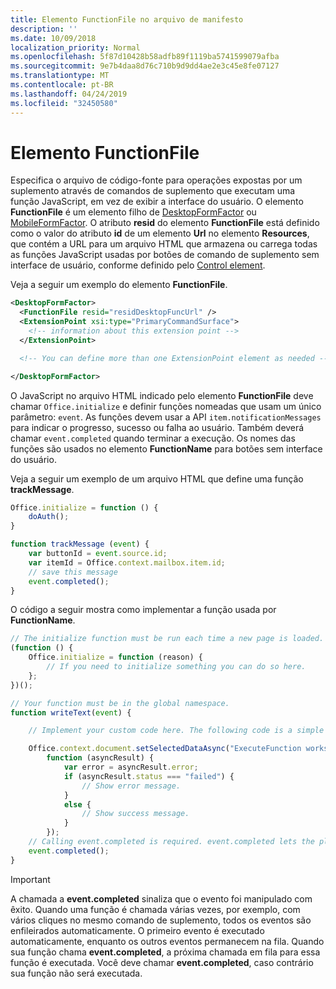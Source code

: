 ```yaml
---
title: Elemento FunctionFile no arquivo de manifesto
description: ''
ms.date: 10/09/2018
localization_priority: Normal
ms.openlocfilehash: 5f87d10428b58adfb89f1119ba5741599079afba
ms.sourcegitcommit: 9e7b4daa8d76c710b9d9dd4ae2e3c45e8fe07127
ms.translationtype: MT
ms.contentlocale: pt-BR
ms.lasthandoff: 04/24/2019
ms.locfileid: "32450580"
---
```

# <a name="functionfile-element"></a>Elemento FunctionFile

Especifica o arquivo de código-fonte para operações expostas por um suplemento através de comandos de suplemento que executam uma função JavaScript, em vez de exibir a interface do usuário. O elemento **FunctionFile** é um elemento filho de [DesktopFormFactor](desktopformfactor.md) ou [MobileFormFactor](mobileformfactor.md). O atributo **resid** do elemento **FunctionFile** está definido como o valor do atributo **id** de um elemento **Url** no elemento **Resources**, que contém a URL para um arquivo HTML que armazena ou carrega todas as funções JavaScript usadas por botões de comando de suplemento sem interface de usuário, conforme definido pelo [Control element](control.md).

Veja a seguir um exemplo do elemento **FunctionFile**.

```XML
<DesktopFormFactor>
  <FunctionFile resid="residDesktopFuncUrl" />
  <ExtensionPoint xsi:type="PrimaryCommandSurface">
    <!-- information about this extension point -->
  </ExtensionPoint>

  <!-- You can define more than one ExtensionPoint element as needed -->

</DesktopFormFactor>
```

O JavaScript no arquivo HTML indicado pelo elemento **FunctionFile** deve chamar `Office.initialize` e definir funções nomeadas que usam um único parâmetro: `event`. As funções devem usar a API `item.notificationMessages` para indicar o progresso, sucesso ou falha ao usuário. Também deverá chamar `event.completed` quando terminar a execução. Os nomes das funções são usados no elemento **FunctionName** para botões sem interface do usuário.

Veja a seguir um exemplo de um arquivo HTML que define uma função **trackMessage**.

```js
Office.initialize = function () {
    doAuth();
}

function trackMessage (event) {
    var buttonId = event.source.id;    
    var itemId = Office.context.mailbox.item.id;
    // save this message
    event.completed();
}
```

O código a seguir mostra como implementar a função usada por **FunctionName**.

```js
// The initialize function must be run each time a new page is loaded.
(function () {
    Office.initialize = function (reason) {
        // If you need to initialize something you can do so here.
    };
})();

// Your function must be in the global namespace.
function writeText(event) {

    // Implement your custom code here. The following code is a simple example.

    Office.context.document.setSelectedDataAsync("ExecuteFunction works. Button ID=" + event.source.id,
        function (asyncResult) {
            var error = asyncResult.error;
            if (asyncResult.status === "failed") {
                // Show error message.
            }
            else {
                // Show success message.
            }
        });
    // Calling event.completed is required. event.completed lets the platform know that processing has completed.
    event.completed();
}
```

> [!IMPORTANT]
> A chamada a **event.completed** sinaliza que o evento foi manipulado com êxito. Quando uma função é chamada várias vezes, por exemplo, com vários cliques no mesmo comando de suplemento, todos os eventos são enfileirados automaticamente. O primeiro evento é executado automaticamente, enquanto os outros eventos permanecem na fila. Quando sua função chama **event.completed**, a próxima chamada em fila para essa função é executada. Você deve chamar **event.completed**, caso contrário sua função não será executada.
